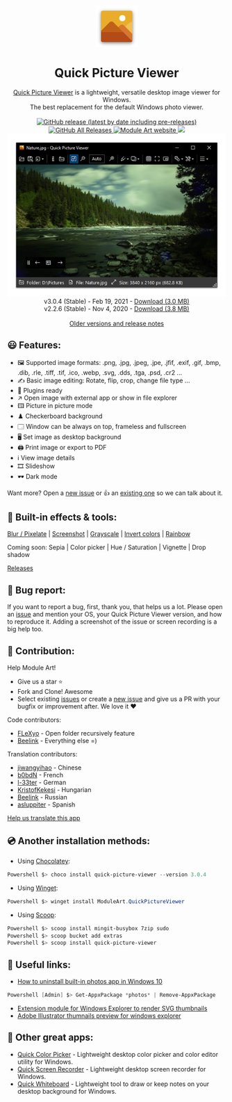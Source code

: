 <p align="center">
  <img src="/quick-picture-viewer/resources/imgs/picture96.png">
</p>
<h1 align="center">Quick Picture Viewer</h1>

<p align="center">
  <a href="https://moduleart.github.io/quick-picture-viewer/">Quick Picture Viewer</a> is a lightweight, versatile desktop image viewer for Windows.<br>The best replacement for the default Windows photo viewer.
  <br><br>
  <a href="https://github.com/ModuleArt/quick-picture-viewer/releases">
    <img alt="GitHub release (latest by date including pre-releases)" src="https://img.shields.io/github/v/release/moduleart/quick-picture-viewer?include_prereleases">
    <img alt="GitHub All Releases" src="https://img.shields.io/github/downloads/ModuleArt/quick-picture-viewer/total">
  </a>
  <a href="https://moduleart.github.io">
    <img alt="Module Art website" src="https://img.shields.io/badge/www-moduleart-%2300BCD4">
  </a>
  <a alt="Trello roadmap" href="https://trello.com/b/mFgTs747/quick-picture-viewer">
    <img src="https://img.shields.io/badge/planner-trello-%230079BF" />
  </a>
  <a href="https://moduleart.github.io/quick-picture-viewer">
    <img src="/docs/screenshots/main.png">
  </a>
  <br>
  v3.0.4 (Stable) - Feb 19, 2021 - <a href="https://github.com/ModuleArt/quick-picture-viewer/releases/download/v3.0.4/QuickPictureViewer-Setup.exe">Download (3.0 MB)</a>
  <br>
  v2.2.6 (Stable) - Nov 4, 2020 - <a href="https://github.com/ModuleArt/quick-picture-viewer/releases/download/v2.2.6/QuickPictureViewer-Setup.exe">Download (3.8 MB)</a>
  <br><br>
  <a href="https://github.com/ModuleArt/quick-picture-viewer/releases">Older versions and release notes</a>
</p>

## 😃 Features:

* 🖼️ Supported image formats: .png, .jpg, .jpeg, .jpe, .jfif, .exif, .gif, .bmp, .dib, .rle, .tiff, .tif, .ico, .webp, .svg, .dds, .tga, .psd, .cr2 ...
* ✍️ Basic image editing: Rotate, flip, crop, change file type ...
* 🧩 Plugins ready
* ↗️ Open image with external app or show in file explorer
* 🖽 Picture in picture mode
* ♟️ Checkerboard background
* 🗔 Window can be always on top, frameless and fullscreen
* 🖥️ Set image as desktop background
* 🖨️ Print image or export to PDF
* ℹ️ View image details
* 🎞️ Slideshow
* 🕶️ Dark mode

Want more? Open a <a href="https://github.com/ModuleArt/quick-picture-viewer/issues/new">new issue</a> or 👍 an <a href="https://github.com/ModuleArt/quick-picture-viewer/issues">existing one</a> so we can talk about it.

## 🧩 Built-in effects & tools:

<a href="https://github.com/ModuleArt/qpv-plugins#blur">Blur / Pixelate</a> | <a href="https://github.com/ModuleArt/qpv-plugins#screenshot">Screenshot</a> | <a href="https://github.com/ModuleArt/qpv-plugins#grayscale">Grayscale</a> | <a href="https://github.com/ModuleArt/qpv-plugins#invert">Invert colors</a> | <a href="https://github.com/ModuleArt/qpv-plugins#rainbow">Rainbow</a>

Coming soon: Sepia | Color picker | Hue / Saturation | Vignette | Drop shadow

<a href="https://github.com/ModuleArt/qpv-plugins/releases/">Releases</a>

## 🐞 Bug report:

If you want to report a bug, first, thank you, that helps us a lot. Please open an <a href="https://github.com/ModuleArt/quick-picture-viewer/issues/new">issue</a> and mention your OS, your Quick Picture Viewer version, and how to reproduce it. Adding a screenshot of the issue or screen recording is a big help too.

## 🔨 Contribution:

Help Module Art!

* Give us a star ⭐
* Fork and Clone! Awesome
* Select existing <a href="https://github.com/ModuleArt/quick-picture-viewer/issues">issues</a> or create a <a href="https://github.com/ModuleArt/quick-picture-viewer/issues/new">new issue</a> and give us a PR with your bugfix or improvement after. We love it ❤

Code contributors:

- <a href="https://github.com/FLeXyo">FLeXyo</a> - Open folder recursively feature
- <a href="https://github.com/Beelink">Beelink</a> - Everything else =)

Translation contributors:

- <a href="https://github.com/jiwangyihao">jiwangyihao</a> - Chinese
- <a href="https://github.com/b0bdN">b0bdN</a> - French
- <a href="https://github.com/l-33ter">l-33ter</a> - German
- <a href="https://github.com/KristofKekesi">KristofKekesi</a> - Hungarian
- <a href="https://github.com/Beelink">Beelink</a> - Russian
- <a href="https://github.com/asluppiter">asluppiter</a> - Spanish

<a href="https://github.com/ModuleArt/quick-picture-viewer/wiki/Help-us-translate-this-app">Help us translate this app</a>

## 💿 Another installation methods:

- Using <a href="https://github.com/chocolatey/choco">Chocolatey</a>:<br>
```powershell
Powershell $> choco install quick-picture-viewer --version 3.0.4
```

- Using <a href="https://github.com/microsoft/winget-cli">Winget</a>:<br>
```powershell
Powershell $> winget install ModuleArt.QuickPictureViewer
```
- Using <a href="https://github.com/lukesampson/scoop">Scoop</a>:<br>
```powershell
Powershell $> scoop install mingit-busybox 7zip sudo
Powershell $> scoop bucket add extras
Powershell $> scoop install quick-picture-viewer
```

## 🔗 Useful links:

- <a href="https://www.howtogeek.com/224798/how-to-uninstall-windows-10s-built-in-apps-and-how-to-reinstall-them/">How to uninstall built-in photos app in Windows 10</a><br>
```powershell
Powershell [Admin] $> Get-AppxPackage *photos* | Remove-AppxPackage
```

- <a href="https://github.com/tibold/svg-explorer-extension/">Extension module for Windows Explorer to render SVG thumbnails</a><br>
- <a href="https://github.com/kov-serg/ai-extension/">Adobe Illustrator thumnails preview for windows explorer</a>

## 🧰 Other great apps:

- <a href="https://github.com/ModuleArt/quick-color-picker/">Quick Color Picker</a> - Lightweight desktop color picker and color editor utility for Windows.<br>
- <a href="https://github.com/ModuleArt/quick-screen-recorder/">Quick Screen Recorder</a> - Lightweight desktop screen recorder for Windows.<br>
- <a href="https://github.com/ModuleArt/quick-whiteboard/">Quick Whiteboard</a> - Lightweight tool to draw or keep notes on your desktop background for Windows.
